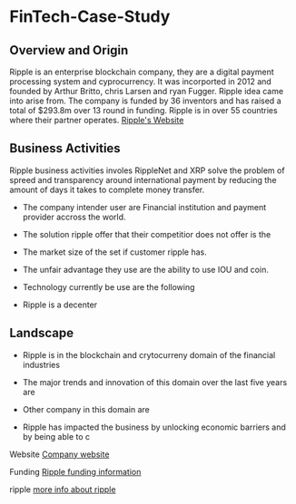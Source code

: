 # FinTech-Case-Study

## Overview and Origin 

 Ripple is an enterprise blockchain company, they are a  digital payment processing system and cyprocurrency. It was incorported in 2012 and founded by Arthur Britto, chris Larsen and ryan Fugger. Ripple idea came into arise from. The company is funded by 36 inventors and has raised a total of $293.8m over 13 round in funding. Ripple is in over 55 countries where their partner operates. [Ripple's Website](https://ripple.com/)

 ## Business Activities 
  Ripple business activities involes RippleNet and XRP solve the problem of spreed and transparency around international payment by reducing the amount of days it takes to complete money transfer.  

 * The company intender user are Financial institution and 
  payment provider accross the world.

* The solution ripple offer that their competitior does not offer is the

* The market size of the set if customer ripple has.


* The unfair advantage they use are the ability to use IOU and coin.

* Technology currently be use are the following 
* Ripple is a decenter
## Landscape 

* Ripple is in the blockchain and crytocurreny domain of the financial industries

* The major trends and innovation of this domain over the last five years are 

* Other company in this domain are 

* Ripple has impacted the business by unlocking economic barriers and by being able to c

Website [Company website](https://ripple.com/)

Funding [Ripple funding information](https://www.crunchbase.com/organization/ripple-labs/company_financials)

ripple [more info about ripple](https://www.coindesk.com/10-things-you-need-to-know-about-ripple)







